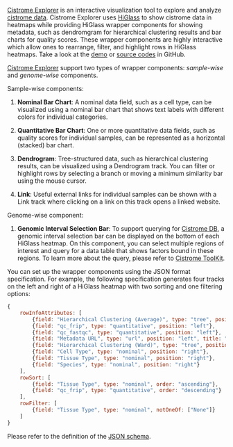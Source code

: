 [Cistrome Explorer](http://chgw.gehlenborglab.org) is an interactive visualization tool to explore and analyze [cistrome data](http://cistrome.org/db/#/).
Cistrome Explorer uses [HiGlass](https://higlass.io) to show cistrome data in heatmaps while providing HiGlass wrapper components for showing metadata, such as dendromgram for hierarchical clustering results and bar charts for quality scores. These wrapper components are highly interactive which allow ones to rearrange, filter, and highlight rows in HiGlass heatmaps. Take a look at the [demo](http://chgw.gehlenborglab.org) or [source codes](https://github.com/hms-dbmi/cistrome-higlass-wrapper) in GitHub.

[Cistrome Explorer](http://chgw.gehlenborglab.org) support two types of wrapper components: *sample-wise* and *genome-wise* components.

Sample-wise components: 

1. **Nominal Bar Chart**: A nominal data field, such as a cell type, can be visualized using a nominal bar chart that shows text labels with different colors for individual categories.
1. **Quantitative Bar Chart**: One or more quantitative data fields, such as quality scores for individual samples, can be represented as a horizontal (stacked) bar chart.
1. **Dendrogram**: Tree-structured data, such as hierarchical clustering results, can be visualized using a Dendrogram track. You can filter or highlight rows by selecting a branch or moving a minimum similarity bar using the mouse cursor.

1. **Link**: Useful external links for individual samples can be shown with a Link track where clicking on a link on this track opens a linked website.

Genome-wise component: 

1. **Genomic Interval Selection Bar**: To support querying for [Cistrome DB](http://cistrome.org/db/#/), a genomic interval selection bar can be displayed on the bottom of each HiGlass heatmap. On this component, you can select multiple regions of interest and query for a data table that shows factors bound in these regions. To learn more about the query, please refer to [Cistrome ToolKit](http://dbtoolkit.cistrome.org).

You can set up the wrapper components using the JSON format specification. 
For example, the following specification generates four tracks on the left and right of a HiGlass heatmap with two sorting and one filtering options:

```javascript
{
    rowInfoAttributes: [
        {field: "Hierarchical Clustering (Average)", type: "tree", position: "left"},
        {field: "qc_frip", type: "quantitative", position: "left"},
        {field: "qc_fastqc", type: "quantitative", position: "left"},
        {field: "Metadata URL", type: "url", position: "left", title: "cid"},
        {field: "Hierarchical Clustering (Ward)", type: "tree", position: "right"},
        {field: "Cell Type", type: "nominal", position: "right"},
        {field: "Tissue Type", type: "nominal", position: "right"},
        {field: "Species", type: "nominal", position: "right"}
    ],
    rowSort: [
        {field: "Tissue Type", type: "nominal", order: "ascending"},
        {field: "qc_frip", type: "quantitative", order: "descending"}
    ],
    rowFilter: [
        {field: "Tissue Type", type: "nominal", notOneOf: ["None"]}
    ]
}
```



Please refer to the definition of the [JSON schema](https://github.com/hms-dbmi/cistrome-higlass-wrapper/blob/e1f9d2e83fa7af684f6cb827b8f7aae92a6f6b8a/src/utils/options.js#L9).